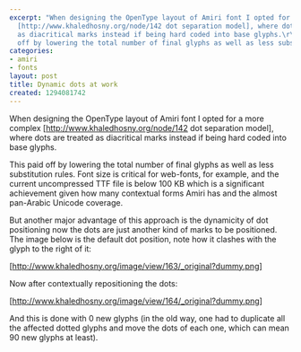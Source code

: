 ```yaml
---
excerpt: "When designing the OpenType layout of Amiri font I opted for a more complex
  [http://www.khaledhosny.org/node/142 dot separation model], where dots are treated
  as diacritical marks instead if being hard coded into base glyphs.\r\n\r\nThis paid
  off by lowering the total number of final glyphs as well as less substitution rules."
categories:
- amiri
- fonts
layout: post
title: Dynamic dots at work
created: 1294081742
---
```

When designing the OpenType layout of Amiri font I opted for a more complex [http://www.khaledhosny.org/node/142 dot separation model], where dots are treated as diacritical marks instead if being hard coded into base glyphs.

This paid off by lowering the total number of final glyphs as well as less substitution rules. Font size is critical for web-fonts, for example, and the current uncompressed TTF file is below 100 KB which is a significant achievement given how many contextual forms Amiri has and the almost pan-Arabic Unicode coverage.

But another major advantage of this approach is the dynamicity of dot positioning now the dots are just another kind of marks to be positioned. The image below is the default dot position, note how it clashes with the glyph to the right of it:

[http://www.khaledhosny.org/image/view/163/_original?dummy.png]

Now after contextually repositioning the dots:

[http://www.khaledhosny.org/image/view/164/_original?dummy.png]

And this is done with 0 new glyphs (in the old way, one had to duplicate all the affected dotted glyphs and move the dots of each one, which can mean 90 new glyphs at least).
